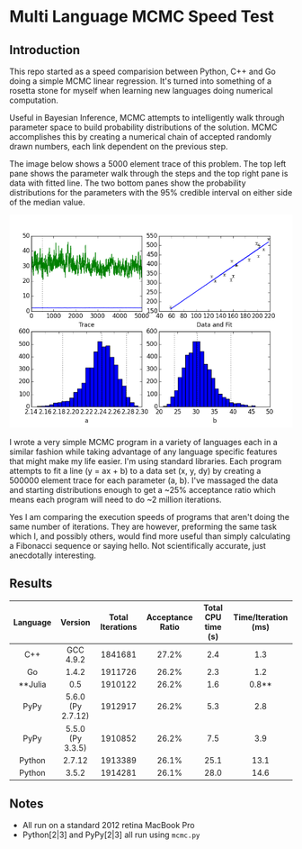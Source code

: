 Multi Language MCMC Speed Test
==============================

Introduction
------------

This repo started as a speed comparision between Python, C++ and Go doing a simple MCMC linear regression.
It's turned into something of a rosetta stone for myself when learning new languages doing numerical computation.

Useful in Bayesian Inference, MCMC attempts to intelligently walk through parameter space to build probability distributions of the solution.
MCMC accomplishes this by creating a numerical chain of accepted randomly drawn numbers, each link dependent on the previous step.

The image below shows a 5000 element trace of this problem.
The top left pane shows the parameter walk through the steps and the top right pane is data with fitted line.
The two bottom panes show the probability distributions for the parameters with the 95% credible interval on either side of the median value.

![Sample 5000 element trace](mcmc_sample.png)

I wrote a very simple MCMC program in a variety of languages each in a similar fashion while taking advantage of any language specific features that might make my life easier.
I'm using standard libraries.
Each program attempts to fit a line (y = ax + b) to a data set (x, y, dy) by creating a 500000 element trace for each parameter (a, b).
I've massaged the data and starting distributions enough to get a ~25% acceptance ratio which means each program will need to do ~2 million iterations.

Yes I am comparing the execution speeds of programs that aren't doing the same number of iterations.
They are however, preforming the same task which I, and possibly others, would find more useful than simply calculating a Fibonacci sequence or saying hello.
Not scientifically accurate, just anecdotally interesting.

Results
-------

| Language | Version | Total Iterations | Acceptance Ratio | Total CPU time (s) | Time/Iteration (ms) |
|:---:|:---:|:---:|:---:|:---:|:---:|
| C++ | GCC 4.9.2 | 1841681 | 27.2% | 2.4 | 1.3 |
| Go | 1.4.2 | 1911726 | 26.2% | 2.3 | 1.2 |
| **Julia | 0.5 | 1910122 | 26.2% | 1.6 | 0.8** |
| PyPy | 5.6.0 (Py 2.7.12) | 1912917 | 26.2% | 5.3 | 2.8 |
| PyPy | 5.5.0 (Py 3.3.5) | 1910852 | 26.2% | 7.5 | 3.9 |
| Python | 2.7.12 | 1913389 | 26.1% | 25.1 | 13.1 |
| Python | 3.5.2 | 1914281 | 26.1% | 28.0 | 14.6 |

Notes
-----

* All run on a standard 2012 retina MacBook Pro
* Python[2|3] and PyPy[2|3] all run using `mcmc.py`
